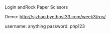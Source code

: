 Login andRock Paper Scissors


Demo: http://sjzhao.byethost33.com/week3/rps/

username: anything
password: php123


